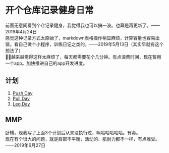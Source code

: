 # 开个仓库记录健身日常
前面无意间看到个仓记录健身，我觉得我也可以搞一波。也算是再更新了。——2019年4月24日  
感觉这种记录方式太原始了，markdown表格操作稍显麻烦，计算容量也容易出错。看自己做个小程序，训练日记之类的。——2019年5月13日（其实早就有这个想法了）  
越来越觉得这样太麻烦了，每天都需要花个几分钟。有点浪费时间，现在暂用一个app。加快推进自己的app开发进度。

## 计划
1. [Push Day](./Plans/Push-Day.md)
2. [Pull Day](./Plans/Pull-Day.md)
3. [Leg Day](./Plans/Leg-Day.md)


## MMP
卧槽，现我写了上面3个计划后从来没执行过，啊哈哈哈哈哈。有毒。  
现在有个很大的问题，就是肩部不平衡，活动的、肌耐力都不一样，有点难受。——2019年6月27日